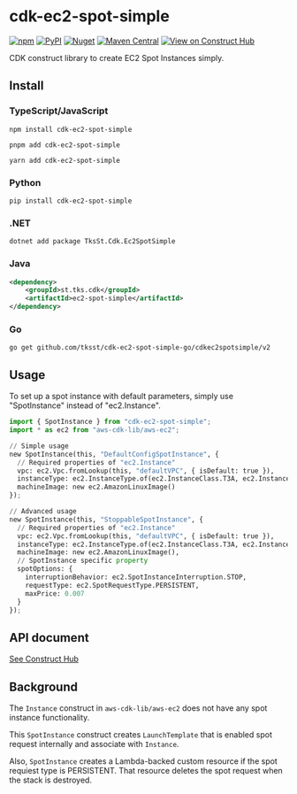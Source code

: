 # cdk-ec2-spot-simple

[![npm](https://img.shields.io/npm/v/cdk-ec2-spot-simple)](https://www.npmjs.com/package/cdk-ec2-spot-simple)
[![PyPI](https://img.shields.io/pypi/v/cdk-ec2-spot-simple)](https://pypi.org/project/cdk-ec2-spot-simple)
[![Nuget](https://img.shields.io/nuget/v/TksSt.Cdk.Ec2SpotSimple)](https://www.nuget.org/packages/TksSt.Cdk.Ec2SpotSimple)
[![Maven Central](https://img.shields.io/maven-central/v/st.tks.cdk/ec2-spot-simple)](https://search.maven.org/artifact/st.tks.cdk/ec2-spot-simple)
[![View on Construct Hub](https://constructs.dev/badge?package=cdk-ec2-spot-simple)](https://constructs.dev/packages/cdk-ec2-spot-simple)

CDK construct library to create EC2 Spot Instances simply.

## Install

### TypeScript/JavaScript

```shell
npm install cdk-ec2-spot-simple
```

```shell
pnpm add cdk-ec2-spot-simple
```

```shell
yarn add cdk-ec2-spot-simple
```

### Python

```shell
pip install cdk-ec2-spot-simple
```

### .NET

```shell
dotnet add package TksSt.Cdk.Ec2SpotSimple
```

### Java

```xml
<dependency>
    <groupId>st.tks.cdk</groupId>
    <artifactId>ec2-spot-simple</artifactId>
</dependency>
```

### Go

```shell
go get github.com/tksst/cdk-ec2-spot-simple-go/cdkec2spotsimple/v2
```

## Usage

To set up a spot instance with default parameters, simply use "SpotInstance" instead of "ec2.Instance".

```python
import { SpotInstance } from "cdk-ec2-spot-simple";
import * as ec2 from "aws-cdk-lib/aws-ec2";

// Simple usage
new SpotInstance(this, "DefaultConfigSpotInstance", {
  // Required properties of "ec2.Instance"
  vpc: ec2.Vpc.fromLookup(this, "defaultVPC", { isDefault: true }),
  instanceType: ec2.InstanceType.of(ec2.InstanceClass.T3A, ec2.InstanceSize.NANO),
  machineImage: new ec2.AmazonLinuxImage()
});

// Advanced usage
new SpotInstance(this, "StoppableSpotInstance", {
  // Required properties of "ec2.Instance"
  vpc: ec2.Vpc.fromLookup(this, "defaultVPC", { isDefault: true }),
  instanceType: ec2.InstanceType.of(ec2.InstanceClass.T3A, ec2.InstanceSize.NANO),
  machineImage: new ec2.AmazonLinuxImage(),
  // SpotInstance specific property
  spotOptions: {
    interruptionBehavior: ec2.SpotInstanceInterruption.STOP,
    requestType: ec2.SpotRequestType.PERSISTENT,
    maxPrice: 0.007
  }
});
```

## API document

[See Construct Hub](https://constructs.dev/packages/cdk-ec2-spot-simple)

## Background

The `Instance` construct in `aws-cdk-lib/aws-ec2` does not have any spot instance functionality.

This `SpotInstance` construct creates `LaunchTemplate` that is enabled spot request internally and associate with `Instance`.

Also, `SpotInstance` creates a Lambda-backed custom resource if the spot requiest type is PERSISTENT. That resource deletes the spot request when the stack is destroyed.

